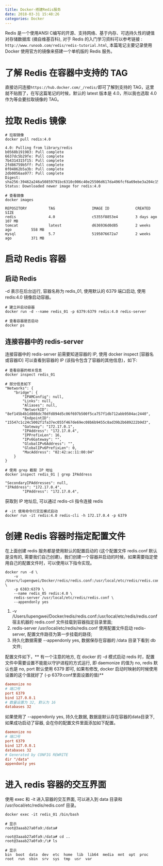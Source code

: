 ```yaml
---
title: Docker-搭建Redis服务
date: 2018-03-31 15:48:26
categories: Docker
---
```


Redis 是一个使用ANSI C编写的开源、支持网络、基于内存、可选持久性的键值对存储数据库 (摘自维基百科), 对于 Redis 的入门学习资料可以参考链接 : `http://www.runoob.com/redis/redis-tutorial.html`, 本篇笔记主要记录使用 Docker 使用官方的镜像来搭建一个单机版的 Redis 服务。

# 了解 Redis 在容器中支持的 TAG

直接访问连接`https://hub.docker.com/_/redis/`即可了解到支持的 TAG，这里就不贴图了，在写这篇笔记的时候，默认的 latest 版本是 4.0，所以我也选取 4.0 作为等会要拉取镜像的 TAG。

# 拉取 Redis 镜像

``` shell
# 拉取镜像
docker pull redis:4.0

4.0: Pulling from library/redis
b0568b191983: Pull complete
6637dc5b29fe: Pull complete
7b4314315f15: Pull complete
2fd86759b5ff: Pull complete
0f04862b5a3b: Pull complete
2db0056aa977: Pull complete
Digest: sha256:39462a246a50859791bc6310c006c40e25506d617da496fcf6a69ebe3a204c15
Status: Downloaded newer image for redis:4.0
```

<!-- more -->

``` shell
# 查看镜像
docker images

REPOSITORY          TAG                 IMAGE ID            CREATED             SIZE
redis               4.0                 c5355f8853e4        3 days ago          107 MB
tomcat              latest              d636936d0d85        2 weeks ago         558 MB
mysql               5.7                 5195076672a7        2 weeks ago         371 MB
```

# 启动 Redis 容器

## 启动 Redis

-d 表示在后台运行, 容器名称为 redis_01, 使用默认的 6379 端口启动, 使用 redis:4.0 镜像启动容器。

``` shell
# 建立并启动容器
docker run -d --name redis_01 -p 6379:6379 redis:4.0 redis-server

# 查看容器是否启动
docker ps
```

## 连接容器中的 redis-server

连接容器中的 redis-server 前需要知道容器的 IP, 使用 docker inspect [容器名或容器ID] 可以查看到容器的 IP (该指令包含了容器的其他信息)，如下:

``` shell
# 查看容器的相关信息
docker inspect redis_01

# 部分信息如下
"Networks": {
    "bridge": {
        "IPAMConfig": null,
        "Links": null,
        "Aliases": null,
        "NetworkID": "8ef145b4b1d808dc70dfd894d5c06f697b500f5ca757f1db712abb9504ac2440",
        "EndpointID": "15547c1c24c5002f1fa37ec055f467de69ec08b6b9455c8ad39b2b689222b9d3",
        "Gateway": "172.17.0.1",
        "IPAddress": "172.17.0.4",
        "IPPrefixLen": 16,
        "IPv6Gateway": "",
        "GlobalIPv6Address": "",
        "GlobalIPv6PrefixLen": 0,
        "MacAddress": "02:42:ac:11:00:04"
    }
}
```

``` shell
# 使用 grep 截取 IP 地址
docker inspect redis_01 | grep IPAddress

"SecondaryIPAddresses": null,
"IPAddress": "172.17.0.4",
        "IPAddress": "172.17.0.4",
```

获取到 IP 地址后, 可以通过 redis-cli 指令连接 redis

``` shell
# -it 使用命令行交互模式启动
docker run -it redis:4.0 redis-cli -h 172.17.0.4 -p 6379
```

# 创建 Redis 容器时指定配置文件

在上面创建 redis 服务都是使用默认的配置启动的 (这个配置文件 redis.conf 默认是没有的, 需要我们自己创建)，我们创建一个容器并启动的时候，如果需要指定使用自己的配置文件时，可以使用以下指令实现。

``` shell
docker run -d \
    -v /Users/lupengwei/Docker/redis/redis.conf:/usr/local/etc/redis/redis.conf \
    -p 6383:6379 \
    --name redis_05 redis:4.0 \
    redis-server /usr/local/etc/redis/redis.conf \
    --appendonly yes
```

1. -v /Users/lupengwei/Docker/redis/redis.conf:/usr/local/etc/redis/redis.conf 宿主机器的 redis.conf 文件挂载到容器指定目录里面;
2. redis-server /usr/local/etc/redis/redis.conf 使用配置文件启动 redis-server, 配置文件路径为第一步挂载的路径;
3. 持久化数据需要 --appendonly yes, 数据保存在容器的 /data 目录下看到 db 文件;

配置文件如下，** 有一个注意的地方, 在 docker 的 -d 模式启动 redis 时，配置文件中需要设置不能能以守护进程的方式运行, 即 daemonize 的值为 no, redis 默认也是 no, port 默认使用 6379 即可, 如果有修改, docker 启动时映射的时候使用设置的这个值就好了 (-p 6379:conf里面设置的值)**

``` ini
daemonize no
# 端口号
port 6379
bind 127.0.0.1
# 数量设置为 32, 默认为 16
databases 32
```

如果使用了 --appendonly yes, 持久化数据, 数据是默认存在容器的data目录下, 如果成功启动了容器, 会在你的配置文件里面添加如下配置。

``` ini
daemonize no
# 端口号
port 6379
bind 127.0.0.1
databases 32
# Generated by CONFIG REWRITE
dir "/data"
appendonly yes
```

# 进入 redis 容器的交互界面

使用 exec 和 -it 进入容器的交互界面, 可以进入到 data 目录和 /usr/local/etc/redis/redis.conf 目录。

``` shell
docker exec -it redis_01 /bin/bash

# 显示
root@3aaab27a0fa9:/data#
```

``` shell
root@3aaab27a0fa9:/data# cd ..
root@3aaab27a0fa9:/\# ls

# 显示
bin  boot  data  dev  etc  home  lib  lib64  media  mnt  opt  proc  root  run  sbin  srv  sys  tmp  usr  var
```